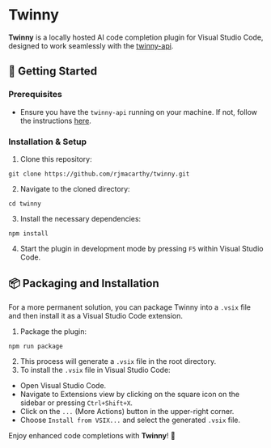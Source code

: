 # Twinny

**Twinny** is a locally hosted AI code completion plugin for Visual Studio Code, designed to work seamlessly with the [twinny-api](https://github.com/rjmacarthy/twinny-api).

## 🚀 Getting Started

### Prerequisites
- Ensure you have the `twinny-api` running on your machine. If not, follow the instructions [here](https://github.com/rjmacarthy/twinny-api).

### Installation & Setup

1. Clone this repository:

```
git clone https://github.com/rjmacarthy/twinny.git
```

2. Navigate to the cloned directory:

```
cd twinny
```

3. Install the necessary dependencies:

```
npm install
```

4. Start the plugin in development mode by pressing `F5` within Visual Studio Code.

## 📦 Packaging and Installation

For a more permanent solution, you can package Twinny into a `.vsix` file and then install it as a Visual Studio Code extension.

1. Package the plugin:

```
npm run package
```

2. This process will generate a `.vsix` file in the root directory. 
3. To install the `.vsix` file in Visual Studio Code:
- Open Visual Studio Code.
- Navigate to Extensions view by clicking on the square icon on the sidebar or pressing `Ctrl+Shift+X`.
- Click on the `...` (More Actions) button in the upper-right corner.
- Choose `Install from VSIX...` and select the generated `.vsix` file.

Enjoy enhanced code completions with **Twinny**! 🎉
